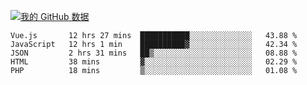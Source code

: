 [![我的 GitHub 数据](https://github-readme-stats.vercel.app/api?username=unbrain&?theme=dark)]()

<!--START_SECTION:waka-->
```text
Vue.js       12 hrs 27 mins  ███████████░░░░░░░░░░░░░░   43.88 % 
JavaScript   12 hrs 1 min    ██████████▓░░░░░░░░░░░░░░   42.34 % 
JSON         2 hrs 31 mins   ██▒░░░░░░░░░░░░░░░░░░░░░░   08.88 % 
HTML         38 mins         ▓░░░░░░░░░░░░░░░░░░░░░░░░   02.29 % 
PHP          18 mins         ▒░░░░░░░░░░░░░░░░░░░░░░░░   01.08 % 
```
<!--END_SECTION:waka-->
